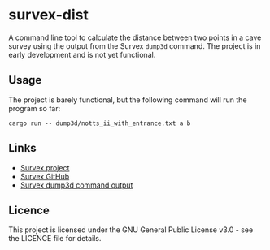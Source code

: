 # survex-dist
A command line tool to calculate the distance between two points  in a cave survey using
the output from the Survex `dump3d` command. The project is in early development and is
not yet functional.

## Usage
The project is barely functional, but the following command will run the program so far:

```cargo run -- dump3d/notts_ii_with_entrance.txt a b```

## Links
* [Survex project](https://survex.com/)
* [Survex GitHub](https://github.com/ojwb/survex)
* [Survex dump3d command output](https://github.com/ojwb/survex/blob/master/src/dump3d.c)

## Licence
This project is licensed under the GNU General Public License v3.0 - see the LICENCE
file for details.
